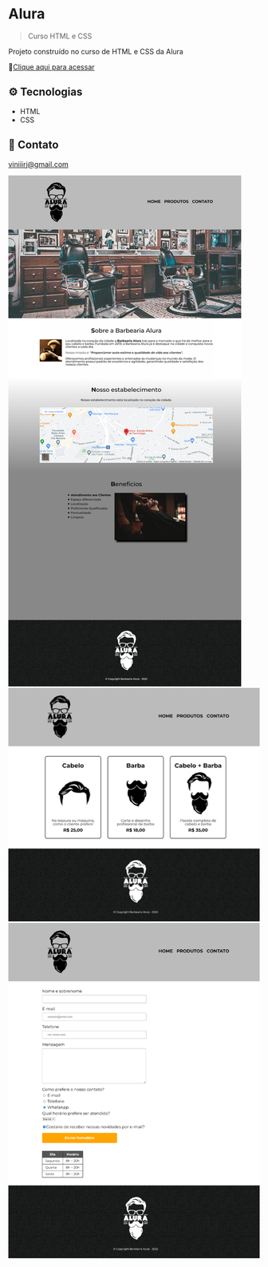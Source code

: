# Alura

> Curso HTML e CSS

Projeto construído no curso de HTML e CSS da Alura

🔗[Clique aqui para acessar](https://viniiirj.github.io/html-css-cursoAlura/)

## ⚙️ Tecnologias

- HTML
- CSS


## 💬 Contato

viniiirj@gmail.com

![preview](./home.png)
![preview](./prod.png)
![preview](./cont.png)

